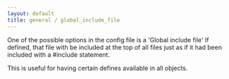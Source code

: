 ```yaml
---
layout: default
title: general / global_include_file
---
```



One of the possible options in the config file is a 'Global include file'
If defined, that file with be included at the top of all files just as
if it had been included with a #include statement.

This is useful for having certain defines available in all objects.

